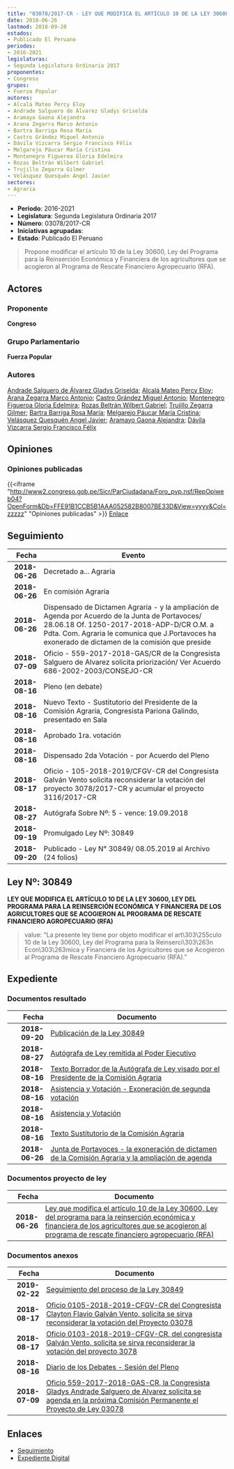 ```yaml
---
title: "03078/2017-CR - LEY QUE MODIFICA EL ARTÍCULO 10 DE LA LEY 30600, LEY DEL PROGRAMA PARA LA REINSERCIÓN ECONÓMICA Y FINANCIERA DE LOS AGRICULTORES QUE SE ACOGIERON AL PROGRAMA DE RESCATE FINANCIERO AGROPECUARIO (RFA)"
date: 2018-06-26
lastmod: 2018-09-20
estados:
- Publicado El Peruano
periodos:
- 2016-2021
legislaturas:
- Segunda Legislatura Ordinaria 2017
proponentes:
- Congreso
grupos:
- Fuerza Popular
autores:
- Alcalá Mateo Percy Eloy
- Andrade Salguero de Álvarez Gladys Griselda
- Aramayo Gaona Alejandra
- Arana Zegarra Marco Antonio
- Bartra Barriga Rosa María
- Castro Grández Miguel Antonio
- Dávila Vizcarra Sergio Francisco Félix
- Melgarejo Páucar María Cristina
- Montenegro Figueroa Gloria Edelmira
- Rozas Beltrán Wilbert Gabriel
- Trujillo Zegarra Gilmer
- Velásquez Quesquén Angel Javier
sectores:
- Agraria
---
```

- **Periodo**: 2016-2021
- **Legislatura**: Segunda Legislatura Ordinaria 2017
- **Número**: 03078/2017-CR
- **Iniciativas agrupadas**: 
- **Estado**: Publicado El Peruano

> Propone modificar el artículo 10 de la Ley 30600, Ley del Programa para la Reinserción Económica y Financiera de los agricultores que se acogieron al Programa de Rescate Financiero Agropecuario (RFA).


## Actores

### Proponente

**Congreso**

### Grupo Parlamentario

**Fuerza Popular**

### Autores

[Andrade Salguero de Álvarez Gladys Griselda](mailto:mailto:gandrade@congreso.gob.pe); [Alcalá Mateo Percy Eloy](mailto:mailto:palcala@congreso.gob.pe); [Arana Zegarra Marco Antonio](mailto:mailto:marana@congreso.gob.pe); [Castro Grández Miguel Antonio](mailto:mailto:macastro@congreso.gob.pe); [Montenegro Figueroa Gloria Edelmira](mailto:mailto:gmontenegrof@congreso.gob.pe); [Rozas Beltrán Wilbert Gabriel](mailto:mailto:wrozas@congreso.gob.pe); [Trujillo Zegarra Gilmer](mailto:mailto:gtrujilloz@congreso.gob.pe); [Bartra Barriga Rosa María](mailto:mailto:rbartra@congreso.gob.pe); [Melgarejo Páucar María Cristina](mailto:mailto:mmelgarejo@congreso.gob.pe); [Velásquez Quesquén Angel Javier](mailto:mailto:jvelasquezq@congreso.gob.pe); [Aramayo Gaona Alejandra](mailto:mailto:maramayo@congreso.gob.pe); [Dávila Vizcarra Sergio Francisco Félix](mailto:mailto:sdavila@congreso.gob.pe)

## Opiniones

### Opiniones publicadas

{{<iframe "http://www2.congreso.gob.pe/Sicr/ParCiudadana/Foro_pvp.nsf/RepOpiweb04?OpenForm&Db=FFE91B1CCB5B1AAA052582B8007BE33D&View=yyyy&Col=zzzzz" "Opiniones publicadas" >}}
[Enlace](http://www2.congreso.gob.pe/Sicr/ParCiudadana/Foro_pvp.nsf/RepOpiweb04?OpenForm&Db=FFE91B1CCB5B1AAA052582B8007BE33D&View=yyyy&Col=zzzzz)


## Seguimiento

| Fecha | Evento |
|------:|--------|
| **2018-06-26** | Decretado a... Agraria |
| **2018-06-26** | En comisión Agraria |
| **2018-06-26** | Dispensado de Dictamen Agraria - y la ampliación de Agenda por Acuerdo de la Junta de Portavoces/ 28.06.18 Of. 1250-2017-2018-ADP-D/CR O.M. a Pdta. Com. Agraria le comunica que J.Portavoces ha exonerado de dictamen de la comisión que preside |
| **2018-07-09** | Oficio - 559-2017-2018-GAS/CR de la Congresista Salguero de Alvarez solicita priorización/ Ver Acuerdo 686-2002-2003/CONSEJO-CR |
| **2018-08-16** | Pleno (en debate) |
| **2018-08-16** | Nuevo Texto - Sustitutorio del Presidente de la Comisión Agraria, Congresista Pariona Galindo, presentado en Sala |
| **2018-08-16** | Aprobado 1ra. votación |
| **2018-08-16** | Dispensado 2da Votación - por Acuerdo del Pleno |
| **2018-08-17** | Oficio - 105-2018-2019/CFGV-CR del Congresista Galván Vento solicita reconsiderar la votación del proyecto 3078/2017-CR y acumular el proyecto 3116/2017-CR |
| **2018-08-27** | Autógrafa Sobre Nº: 5 - vence: 19.09.2018 |
| **2018-09-19** | Promulgado Ley Nº: 30849 |
| **2018-09-20** | Publicado - Ley N° 30849/ 08.05.2019 al Archivo (24 folios) |

## Ley Nº: 30849

**LEY QUE MODIFICA EL ARTÍCULO 10 DE LA LEY 30600, LEY DEL PROGRAMA PARA LA REINSERCIÓN ECONÓMICA Y FINANCIERA DE LOS AGRICULTORES QUE SE ACOGIERON AL PROGRAMA DE RESCATE FINANCIERO AGROPECUARIO (RFA)**

> value: "La presente ley tiene por objeto modificar el art\303\255culo 10 de la Ley 30600, Ley del Programa para la Reinserci\303\263n Econ\303\263mica y Financiera de los Agricultores que se Acogieron al Programa de Rescate Financiero Agropecuario (RFA)."


## Expediente

### Documentos resultado

| Fecha | Documento |
|------:|-----------|
| **2018-09-20** | [Publicación de la Ley 30849](http://www.leyes.congreso.gob.pe/Documentos/2016_2021/ADLP/Normas_Legales/30849-LEY.pdf) |
| **2018-08-27** | [Autógrafa de Ley remitida al Poder Ejecutivo](http://www.leyes.congreso.gob.pe/Documentos/2016_2021/ADLP/Texto_Aprobado/AU0307820180827.PDF) |
| **2018-08-16** | [Texto Borrador de la Autógrafa de Ley visado por el Presidente de la Comisión Agraria](http://www.leyes.congreso.gob.pe/Documentos/2016_2021/Texto_Borrador_de_Autografa/BAU0307820180816.pdf) |
| **2018-08-16** | [Asistencia y Votación - Exoneración de segunda votación](http://www.leyes.congreso.gob.pe/Documentos/2016_2021/Asistencia_y_Votacion/Proyectos_de_Ley/Exoneracion_de_Segunda_Votacion/ESV0307820180816..pdf) |
| **2018-08-16** | [Asistencia y Votación](http://www.leyes.congreso.gob.pe/Documentos/2016_2021/Asistencia_y_Votacion/Proyectos_de_Ley/AV0307820180816.pdf) |
| **2018-08-16** | [Texto Sustitutorio de la Comisión Agraria](http://www.leyes.congreso.gob.pe/Documentos/2016_2021/Texto_Sustitutorio/Proyectos_de_Ley/TS0307820180816.pdf) |
| **2018-06-26** | [Junta de Portavoces - la exoneración de dictamen de la Comisión Agraria y la ampliación de agenda](http://www.leyes.congreso.gob.pe/Documentos/2016_2021/Acuerdos/Junta_Portavoces/AJP0307820180626..pdf) |

### Documentos proyecto de ley

| Fecha | Documento |
|------:|-----------|
| **2018-06-26** | [Ley que modifica el artículo 10 de la Ley 30600, Ley del programa para la reinserción económica y financiera de los agricultores que se acogieron al programa de rescate financiero agropecuario (RFA)](http://www.leyes.congreso.gob.pe/Documentos/2016_2021/Proyectos_de_Ley_y_de_Resoluciones_Legislativas/PL0307820180626..pdf) |

### Documentos anexos

| Fecha | Documento |
|------:|-----------|
| **2019-02-22** | [Seguimiento del proceso de la Ley 30849](http://www.leyes.congreso.gob.pe/Documentos/2016_2021/Seguimiento_de_Proyectos_de_Ley/03078PL20190222.pdf) |
| **2018-08-17** | [Oficio 0105-2018-2019-CFGV-CR del Congresista Clayton Flavio Galván Vento, solicita se sirva reconsiderar la votación del Proyecto 03078](http://www.leyes.congreso.gob.pe/Documentos/2016_2021/Oficios/Congresistas/OFICIO-0105-2018-2019-CFGV-CR.pdf) |
| **2018-08-17** | [Oficio 0103-2018-2019-CFGV-CR, del congresista Galván Vento, solicita se sirva reconsiderar la votación del proyecto 3078](http://www.leyes.congreso.gob.pe/Documentos/2016_2021/Oficios/Congresistas/OFICIO-0103-2018-2019-CFGV-CR.pdf) |
| **2018-08-16** | [Diario de los Debates - Sesión del Pleno](http://www2.congreso.gob.pe/Sicr/DiarioDebates/Publicad.nsf/SesionesPleno/05256D6E0073DFE9052582EC00066C7A/$FILE/PLO-2018-4.pdf) |
| **2018-07-09** | [Oficio 559-2017-2018-GAS-CR, la Congresista Gladys Andrade Salguero de Alvarez solicita se agenda en la próxima Comisión Permanente el Proyecto de Ley 03078](http://www.leyes.congreso.gob.pe/Documentos/2016_2021/Oficios/Congresistas/OFICIO-559-2017-2018-GAS-CR.pdf) |

## Enlaces

- [Seguimiento](http://www2.congreso.gob.pe/Sicr/TraDocEstProc/CLProLey2016.nsf/f7fff46988ca05b1052578e100829cc7/cb3bfa48f7519844052582b8007b12aa?OpenDocument)
- [Expediente Digital](http://www2.congreso.gob.pe/Sicr/TraDocEstProc/Expvirt_2011.nsf/visbusqptramdoc1621/03078?opendocument)

